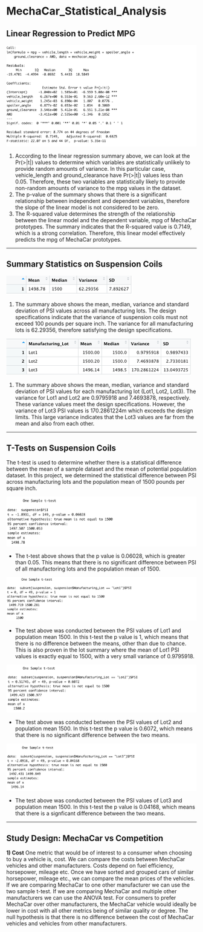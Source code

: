 # MechaCar_Statistical_Analysis

## Linear Regression to Predict MPG

![Linear Regression Summary](Images/linear_regression_summary.png)

1) According to the linear regression summary above, we can look at the Pr(>|t|) values to determine which variables are statistically unlikely to provide random amounts of variance. In this particular case, vehicle_length and ground_clearance have Pr(>|t|) values less than 0.05. Therefore, these two variables are statistically likely to provide non-random amounts of variance to the mpg values in the dataset. 
2) The p-value of the summary shows that there is a significant relationship between independent and dependent variables, therefore the slope of the linear model is not considered to be zero.
3) The R-squared value determines the strength of the relationship between the linear model and the dependent variable, mpg of MechaCar prototypes. The summary indicates that the R-squared value is 0.7149, which is a strong correlation. Therefore, this linear model effectively predicts the mpg of MechaCar prototypes. 

----

## Summary Statistics on Suspension Coils

![Total Summary](Images/total_summary.png)

1) The summary above shows the mean, median, variance and standard deviation of PSI values across all manufacturing lots. The design specifications indicate that the variance of suspension coils must not exceed 100 pounds per square inch. The variance for all manufacturing lots is 62.29356, therefore satisfying the design specifications. 

![Lot Summary](Images/lot_summary.png)

1) The summary above shows the mean, median, variance and standard deviation of PSI values for each manufacturing lot (Lot1, Lot2, Lot3). The variance for Lot1 and Lot2 are 0.9795918 and 7.4693878, respectively. These variance values meet the design specifications. However, the variance of Lot3 PSI values is 170.2861224m which exceeds the design limits. This large variance indicates that the Lot3 values are far from the mean and also from each other. 

----

## T-Tests on Suspension Coils
The t-test is used to determine whether there is a statistical difference between the mean of a sample dataset and the mean of potential population dataset. In this project, we determined the statistical difference between PSI across manufacturing lots and the population mean of 1500 pounds per square inch. 

![All T-test](Images/ttest_all_manufacturing_lots.png)

- The t-test above shows that the p value is 0.06028, which is greater than 0.05. This means that there is no significant difference between PSI of all manufactoring lots and the population mean of 1500. 

![T-test Lot 1](Images/ttest_manufacturing_lot1.png)

- The test above was conducted between the PSI values of Lot1 and population mean 1500. In this t-test the p value is 1, which means that there is no difference between the means, other than due to chance. This is also proven in the lot summary where the mean of Lot1 PSI values is exactly equal to 1500, with a very small variance of 0.9795918. 

![T-test Lot 2](Images/ttest_manufacturing_lot2.png)

- The test above was conducted between the PSI values of Lot2 and population mean 1500. In this t-test the p value is 0.6072, which means that there is no significant difference between the two means. 

![T-test Lot 3](Images/ttest_manufacturing_lot3.png)

- The test above was conducted between the PSI values of Lot3 and population mean 1500. In this t-test the p value is 0.04168, which means that there is a signficant difference between the two means.

----

## Study Design: MechaCar vs Competition

**1) Cost**
One metric that would be of interest to a consumer when choosing to buy a vehicle is, cost. We can compare the costs between MechaCar vehicles and other manufacturers. Costs depend on fuel efficiency, horsepower, mileage etc. Once we have sorted and grouped cars of similar horsepower, mileage etc., we can compare the mean prices of the vehicles. If we are comparing MechaCar to one other manufacturer we can use the two sample t-test. If we are comparing MechaCar and multiple other manufacturers we can use the ANOVA test. For consumers to prefer MechaCar over other manufacturers, the MechaCar vehicle would ideally be lower in cost with all other metrics being of similar quality or degree. The null hypothesis is that there is no difference between the cost of MechaCar vehicles and vehicles from other manufacturers. 
